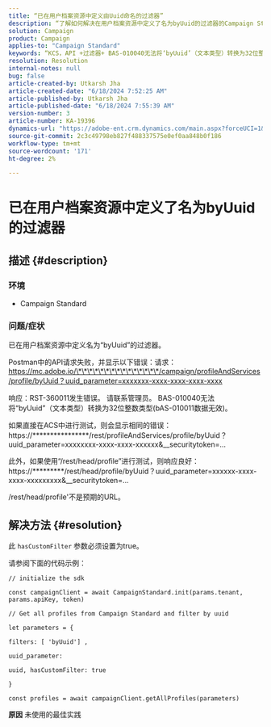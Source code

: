 ```yaml
---
title: “已在用户档案资源中定义由Uuid命名的过滤器”
description: “了解如何解决在用户档案资源中定义了名为byUuid的过滤器的Campaign Standard问题。”
solution: Campaign
product: Campaign
applies-to: "Campaign Standard"
keywords: “KCS，API +过滤器+ BAS-010040无法将‘byUuid’（文本类型）转换为32位整数类型(bAS-010011数据无效)”
resolution: Resolution
internal-notes: null
bug: false
article-created-by: Utkarsh Jha
article-created-date: "6/18/2024 7:52:25 AM"
article-published-by: Utkarsh Jha
article-published-date: "6/18/2024 7:55:39 AM"
version-number: 3
article-number: KA-19396
dynamics-url: "https://adobe-ent.crm.dynamics.com/main.aspx?forceUCI=1&pagetype=entityrecord&etn=knowledgearticle&id=b20cfcae-472d-ef11-840b-6045bd06eea5"
source-git-commit: 2c3c49798eb827f488337575e0ef0aa848b0f186
workflow-type: tm+mt
source-wordcount: '171'
ht-degree: 2%

---
```


# 已在用户档案资源中定义了名为byUuid的过滤器

## 描述 {#description}


### <b>环境</b>

- Campaign Standard




### <b>问题/症状</b>

已在用户档案资源中定义名为“byUuid”的过滤器。

Postman中的API请求失败，并显示以下错误：请求：https://mc.adobe.io/\*\*\*\*\*\*\*\*\*\*\*\*\*\*\*/campaign/profileAndServices/profile/byUuid？uuid_parameter=xxxxxxx-xxxx-xxxx-xxxx-xxxx

响应：RST-360011发生错误。 请联系管理员。
BAS-010040无法将“byUuid”（文本类型）转换为32位整数类型(bAS-010011数据无效)。

如果直接在ACS中进行测试，则会显示相同的错误：https://\*\*\*\*\*\*\*\*\*\*\*\*\*\*\*\*/rest/profileAndServices/profile/byUuid？uuid_parameter=xxxxxxxx-xxxx-xxxx-xxxxxx&amp;__securitytoken=...

此外，如果使用“/rest/head/profile”进行测试，则响应良好：https://\*\*\*\*\*\*\*\*\*/rest/head/profile/byUuid？uuid_parameter=xxxxxx-xxxx-xxxx-xxxxxxxxx&amp;__securitytoken=...

/rest/head/profile&#39;不是预期的URL。


## 解决方法 {#resolution}


此 `hasCustomFilter` 参数必须设置为true。

请参阅下面的代码示例：




```
// initialize the sdk
```




`const campaignClient = await CampaignStandard.init(params.tenant, params.apiKey, token)`

`// Get all profiles from Campaign Standard and filter by uuid`

`let parameters = {`

`filters: [ 'byUuid'] ,`

`uuid_parameter:`

`uuid, hasCustomFilter: true`

`}`

`const profiles = await campaignClient.getAllProfiles(parameters)`


<b>原因</b>
未使用的最佳实践
